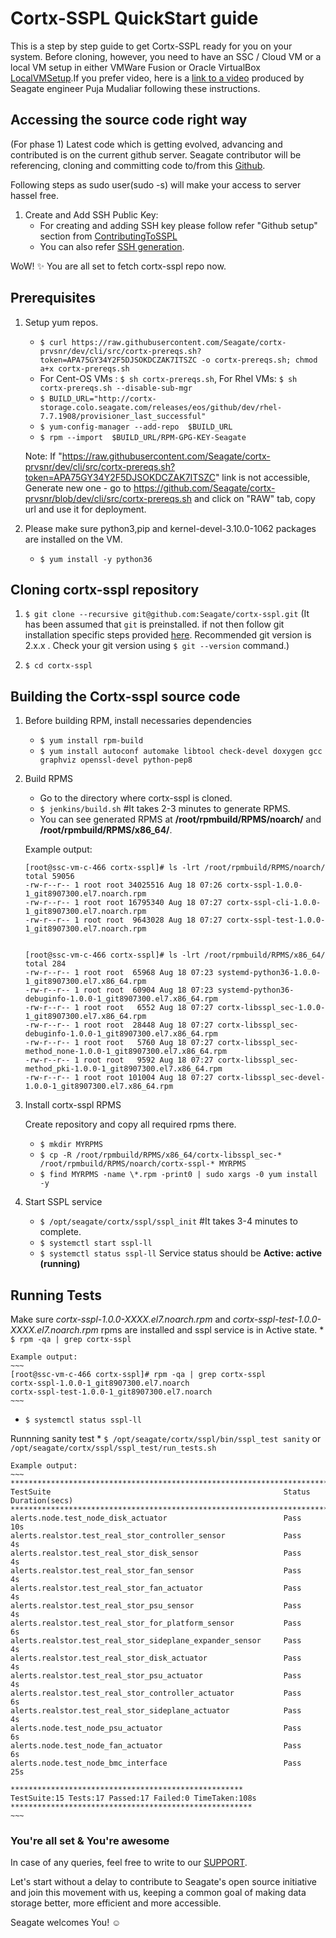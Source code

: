 # Cortx-SSPL QuickStart guide
This is a step by step guide to get Cortx-SSPL ready for you on your system.
Before cloning, however, you need to have an SSC / Cloud VM or a local VM setup in either VMWare Fusion or Oracle VirtualBox [LocalVMSetup](LocalVMSetup.md).If you prefer video, here is a [link to a video](https://seagatetechnology.sharepoint.com/:v:/s/gteamdrv1/tdrive1224/EZbJ5AUWe79DksiRctCtsnUB9sILRr5DqHeBzdrwzNNg6w?e=Xamvex) produced by Seagate engineer Puja Mudaliar following these instructions.

## Accessing the source code right way
(For phase 1) Latest code which is getting evolved, advancing and contributed is on the current github server.
Seagate contributor will be referencing, cloning and committing code to/from this [Github](https://github.com/Seagate/).

Following steps as sudo user(sudo -s) will make your access to server hassel free.

1. Create and Add SSH Public Key:
    * For creating and adding SSH key please follow refer "Github setup" section from [ContributingToSSPL](https://github.com/Seagate/cortx/blob/master/doc/ContributingToSSPL.md#GitHub-setup)
    * You can also refer [SSH generation](https://git-scm.com/book/en/v2/Git-on-the-Server-Generating-Your-SSH-Public-Key).

WoW! :sparkles:
You are all set to fetch cortx-sspl repo now.


## Prerequisites
1. Setup yum repos.
    * `$ curl https://raw.githubusercontent.com/Seagate/cortx-prvsnr/dev/cli/src/cortx-prereqs.sh?token=APA75GY34Y2F5DJSOKDCZAK7ITSZC -o cortx-prereqs.sh; chmod a+x cortx-prereqs.sh`
    * For Cent-OS VMs : `$ sh cortx-prereqs.sh`, For Rhel VMs: `$ sh cortx-prereqs.sh --disable-sub-mgr`
    * `$ BUILD_URL="http://cortx-storage.colo.seagate.com/releases/eos/github/dev/rhel-7.7.1908/provisioner_last_successful"`
    * `$ yum-config-manager --add-repo  $BUILD_URL`
    * `$ rpm --import  $BUILD_URL/RPM-GPG-KEY-Seagate`

    Note: If "https://raw.githubusercontent.com/Seagate/cortx-prvsnr/dev/cli/src/cortx-prereqs.sh?token=APA75GY34Y2F5DJSOKDCZAK7ITSZC" link is not accessible, Generate new one - go to https://github.com/Seagate/cortx-prvsnr/blob/dev/cli/src/cortx-prereqs.sh and click on "RAW" tab, copy url and use it for deployment.

2. Please make sure python3,pip and kernel-devel-3.10.0-1062 packages are installed on the VM.
    * `$ yum install -y python36`


## Cloning cortx-sspl repository
1. `$ git clone --recursive git@github.com:Seagate/cortx-sspl.git` (It has been assumed that `git` is preinstalled. if not then follow git installation specific steps provided [here](https://github.com/Seagate/cortx/blob/master/doc/ContributingToSSPL.md). Recommended git version is 2.x.x . Check your git version using `$ git --version` command.)

2. `$ cd cortx-sspl`


## Building the Cortx-sspl source code

1. Before building RPM, install necessaries dependencies
    * `$ yum install rpm-build`
    * `$ yum install autoconf automake libtool check-devel doxygen gcc graphviz openssl-devel python-pep8`

2. Build RPMS
    * Go to the directory where cortx-sspl is cloned.
    * `$ jenkins/build.sh`  #It takes 2-3 minutes to generate RPMS.
    * You can see generated RPMS at **/root/rpmbuild/RPMS/noarch/** and **/root/rpmbuild/RPMS/x86_64/**.

    Example output:
    ~~~
    [root@ssc-vm-c-466 cortx-sspl]# ls -lrt /root/rpmbuild/RPMS/noarch/
    total 59056
    -rw-r--r-- 1 root root 34025516 Aug 18 07:26 cortx-sspl-1.0.0-1_git8907300.el7.noarch.rpm
    -rw-r--r-- 1 root root 16795340 Aug 18 07:27 cortx-sspl-cli-1.0.0-1_git8907300.el7.noarch.rpm
    -rw-r--r-- 1 root root  9643028 Aug 18 07:27 cortx-sspl-test-1.0.0-1_git8907300.el7.noarch.rpm


    [root@ssc-vm-c-466 cortx-sspl]# ls -lrt /root/rpmbuild/RPMS/x86_64/
    total 284
    -rw-r--r-- 1 root root  65968 Aug 18 07:23 systemd-python36-1.0.0-1_git8907300.el7.x86_64.rpm
    -rw-r--r-- 1 root root  60904 Aug 18 07:23 systemd-python36-debuginfo-1.0.0-1_git8907300.el7.x86_64.rpm
    -rw-r--r-- 1 root root   6552 Aug 18 07:27 cortx-libsspl_sec-1.0.0-1_git8907300.el7.x86_64.rpm
    -rw-r--r-- 1 root root  28448 Aug 18 07:27 cortx-libsspl_sec-debuginfo-1.0.0-1_git8907300.el7.x86_64.rpm
    -rw-r--r-- 1 root root   5760 Aug 18 07:27 cortx-libsspl_sec-method_none-1.0.0-1_git8907300.el7.x86_64.rpm
    -rw-r--r-- 1 root root   9592 Aug 18 07:27 cortx-libsspl_sec-method_pki-1.0.0-1_git8907300.el7.x86_64.rpm
    -rw-r--r-- 1 root root 101004 Aug 18 07:27 cortx-libsspl_sec-devel-1.0.0-1_git8907300.el7.x86_64.rpm
    ~~~


3. Install cortx-sspl RPMS

    Create repository and copy all required rpms there.

      * `$ mkdir MYRPMS`
      * `$ cp -R /root/rpmbuild/RPMS/x86_64/cortx-libsspl_sec-* /root/rpmbuild/RPMS/noarch/cortx-sspl-* MYRPMS`
      * `$ find MYRPMS -name \*.rpm -print0 | sudo xargs -0 yum install -y`

4. Start SSPL service
    * `$ /opt/seagate/cortx/sspl/sspl_init`  #It takes 3-4 minutes to complete.
    * `$ systemctl start sspl-ll`
    * `$ systemctl status sspl-ll`
    Service status should be **Active: active (running)**


## Running Tests
Make sure *cortx-sspl-1.0.0-XXXX.el7.noarch.rpm* and *cortx-sspl-test-1.0.0-XXXX.el7.noarch.rpm* rpms are installed and sspl service is in Active state.
    * `$ rpm -qa | grep cortx-sspl`

    Example output:
    ~~~
    [root@ssc-vm-c-466 cortx-sspl]# rpm -qa | grep cortx-sspl
    cortx-sspl-1.0.0-1_git8907300.el7.noarch
    cortx-sspl-test-1.0.0-1_git8907300.el7.noarch
    ~~~

  * `$ systemctl status sspl-ll`

Runnning sanity test
    * `$ /opt/seagate/cortx/sspl/bin/sspl_test sanity` or `/opt/seagate/cortx/sspl/sspl_test/run_tests.sh`

    Example output:
    ~~~
    ******************************************************************************************
    TestSuite                                                    Status     Duration(secs)
    ******************************************************************************************
    alerts.node.test_node_disk_actuator                          Pass               10s
    alerts.realstor.test_real_stor_controller_sensor             Pass                4s
    alerts.realstor.test_real_stor_disk_sensor                   Pass                4s
    alerts.realstor.test_real_stor_fan_sensor                    Pass                4s
    alerts.realstor.test_real_stor_fan_actuator                  Pass                4s
    alerts.realstor.test_real_stor_psu_sensor                    Pass                4s
    alerts.realstor.test_real_stor_for_platform_sensor           Pass                6s
    alerts.realstor.test_real_stor_sideplane_expander_sensor     Pass                4s
    alerts.realstor.test_real_stor_disk_actuator                 Pass                4s
    alerts.realstor.test_real_stor_psu_actuator                  Pass                4s
    alerts.realstor.test_real_stor_controller_actuator           Pass                6s
    alerts.realstor.test_real_stor_sideplane_actuator            Pass                4s
    alerts.node.test_node_psu_actuator                           Pass                6s
    alerts.node.test_node_fan_actuator                           Pass                6s
    alerts.node.test_node_bmc_interface                          Pass               25s

    ****************************************************
    TestSuite:15 Tests:17 Passed:17 Failed:0 TimeTaken:108s
    ******************************************************
    ~~~


### You're all set & You're awesome

In case of any queries, feel free to write to our [SUPPORT](SUPPORT.md).

Let's start without a delay to contribute to Seagate's open source initiative and join this movement with us, keeping a common goal of making data storage better, more efficient and more accessible.

Seagate welcomes You! :relaxed:
